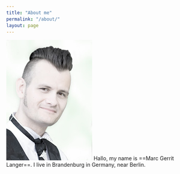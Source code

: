 ```yaml
---
title: "About me"
permalink: "/about/"
layout: page
---
```

![Marc Langer](resources/me-High-Key.jpg)
Hallo, my name is ==Marc Gerrit Langer==. I live in Brandenburg in Germany, near Berlin.



